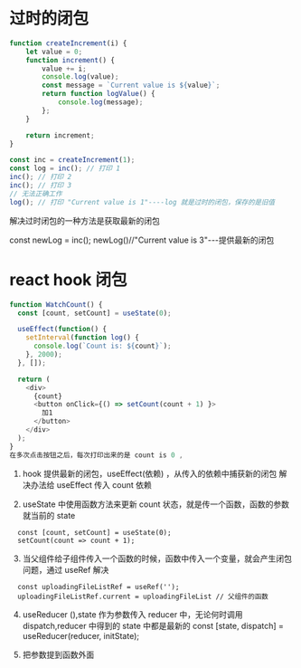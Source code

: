 # 过时的闭包

```js
function createIncrement(i) {
	let value = 0;
	function increment() {
		value += i;
		console.log(value);
		const message = `Current value is ${value}`;
		return function logValue() {
			console.log(message);
		};
	}

	return increment;
}

const inc = createIncrement(1);
const log = inc(); // 打印 1
inc(); // 打印 2
inc(); // 打印 3
// 无法正确工作
log(); // 打印 "Current value is 1"----log 就是过时的闭包，保存的是旧值
```

解决过时闭包的一种方法是获取最新的闭包

const newLog = inc();
newLog()//"Current value is 3"---提供最新的闭包

# react hook 闭包

```js
function WatchCount() {
  const [count, setCount] = useState(0);

  useEffect(function() {
    setInterval(function log() {
      console.log(`Count is: ${count}`);
    }, 2000);
  }, []);

  return (
    <div>
      {count}
      <button onClick={() => setCount(count + 1) }>
        加1
      </button>
    </div>
  );
}
在多次点击按钮之后，每次打印出来的是 count is 0 ,

```

1. hook 提供最新的闭包，useEffect(依赖) ，从传入的依赖中捕获新的闭包
   解决办法给 useEffect 传入 count 依赖

2. useState 中使用函数方法来更新 count 状态，就是传一个函数，函数的参数就当前的 state

```
  const [count, setCount] = useState(0);
  setCount(count => count + 1);
```

3. 当父组件给子组件传入一个函数的时候，函数中传入一个变量，就会产生闭包问题，通过 useRef 解决

```
  const uploadingFileListRef = useRef('');
  uploadingFileListRef.current = uploadingFileList // 父组件的函数
```

4. useReducer (),state 作为参数传入 reducer 中，无论何时调用 dispatch,reducer 中得到的 state 中都是最新的
   const [state, dispatch] = useReducer(reducer, initState);

5. 把参数提到函数外面
